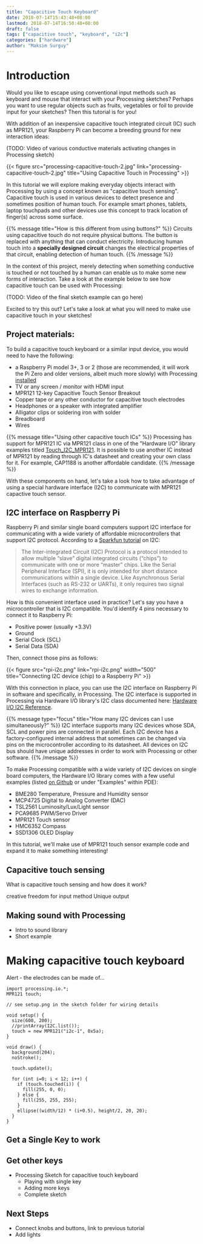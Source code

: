 ```yaml
---
title: "Capacitive Touch Keyboard"
date: 2018-07-14T15:43:48+08:00
lastmod: 2018-07-14T16:50:48+08:00
draft: false
tags: ["capacitive touch", "keyboard", "i2c"]
categories: ["hardware"]
author: "Maksim Surguy"
---
```


# Introduction

Would you like to escape using conventional input methods such as keyboard and mouse that interact with your Processing sketches? Perhaps you want to use regular objects such as fruits, vegetables or foil to provide input for your sketches? Then this tutorial is for you! 

With addition of an inexpensive capacitive touch integrated circuit (IC) such as MPR121, your Raspberry Pi can become a breeding ground for new interaction ideas:

(TODO: Video of various conductive materials activating changes in Processing sketch)

{{< figure src="processing-capacitive-touch-2.jpg" link="processing-capacitive-touch-2.jpg" title="Using Capacitive Touch in Processing" >}} 

In this tutorial we will explore making everyday objects interact with Processing by using a concept known as "capacitive touch sensing". Capacitive touch is used in various devices to detect presence and sometimes position of human touch. For example smart phones, tablets, laptop touchpads and other devices use this concept to track location of finger(s) across some surface.

{{% message title="How is this different from using buttons?" %}}
Circuits using capacitive touch do not require physical buttons. The button is replaced with anything that can conduct electricity. Introducing human touch into a **specially designed circuit** changes the electrical properties of that circuit, enabling detection of human touch. 
{{% /message %}}

In the context of this project, merely detecting when something conductive is touched or not touched by a human can enable us to make some new forms of interaction. Take a look at the example below to see how capacitive touch can be used with Processing:

(TODO: Video of the final sketch example can go here)

Excited to try this out? Let's take a look at what you will need to make use capacitive touch in your sketches!

## Project materials:

To build a capacitive touch keyboard or a similar input device, you would need to have the following:

- a Raspberry Pi model 3+, 3 or 2 (those are recommended, it will work the Pi Zero and older versions, albeit much more slowly) with Processing [installed](https://pi.processing.org/get-started/)
- TV or any screen / monitor with HDMI input
- MPR121 12-key Capacitive Touch Sensor Breakout
- Copper tape or any other conductor for capacitive touch electrodes
- Headphones or a speaker with integrated amplifier
- Alligator clips or soldering iron with solder
- Breadboard
- Wires

{{% message title="Using other capacitive touch ICs" %}}
Processing has support for MPR121 IC via MPR121 class in one of the "Hardware I/O" library examples titled [Touch_I2C_MPR121](https://github.com/processing/processing/tree/master/java/libraries/io/examples/Touch_I2C_MPR121). It is possible to use another IC instead of MPR121 by reading through IC's datasheet and creating your own class for it. For example, CAP1188 is another affordable candidate. 
{{% /message %}}

With these components on hand, let's take a look how to take advantage of using a special hardware interface (I2C) to communicate with MPR121 capactive touch sensor.

## I2C interface on Raspberry Pi

Raspberry Pi and similar single board computers support I2C interface for communicating with a wide variety of affordable microcontrollers that support I2C protocol. According to a [Sparkfun tutorial](https://learn.sparkfun.com/tutorials/i2c) on I2C: 

> The Inter-integrated Circuit (I2C) Protocol is a protocol intended to allow multiple “slave” digital integrated circuits (“chips”) to communicate with one or more “master” chips. Like the Serial Peripheral Interface (SPI), it is only intended for short distance communications within a single device. Like Asynchronous Serial Interfaces (such as RS-232 or UARTs), it only requires two signal wires to exchange information.

How is this convenient interface used in practice? Let's say you have a microcontroller that is I2C compatible. You'd identify 4 pins necessary to connect it to Raspberry Pi:

- Positive power (usually +3.3V)
- Ground
- Serial Clock (SCL)
- Serial Data (SDA)

Then, connect those pins as follows:

{{< figure src="rpi-i2c.png" link="rpi-i2c.png" width="500" title="Connecting I2C device (chip) to a Raspberry Pi" >}} 

With this connection in place, you can use the I2C interface on Raspberry Pi in software and specifically, in Processing. The I2C interface is supported in Processing via Hardware I/O library's I2C class documented here: [Hardware I/O I2C Reference](https://processing.org/reference/libraries/io/I2C.html).

{{% message type="focus" title="How many I2C devices can I use simultaneously?" %}}
I2C interface supports many I2C devices whose SDA, SCL and power pins are connected in parallel. Each I2C device has a factory-configured internal address that sometimes can be changed via pins on the microcontroller according to its datasheet. All devices on I2C bus should have unique addresses in order to work with Processing or other software.
{{% /message %}}

To make Processing compatible with a wide variety of I2C devices on single board computers, the Hardware I/O library comes with a few useful examples (listed [on Github](https://github.com/processing/processing/tree/master/java/libraries/io/examples) or under "Examples" within PDE):

- BME280 Temperature, Pressure and Humidity sensor
- MCP4725 Digital to Analog Converter (DAC)
- TSL2561 Luminosity/Lux/Light sensor
- PCA9685 PWM/Servo Driver
- MPR121 Touch sensor
- HMC6352 Compass
- SSD1306 OLED Display

In this tutorial, we'll make use of MPR121 touch sensor example code and expand it to make something interesting!

## Capacitive touch sensing

What is capacitive touch sensing and how does it work? 


creative freedom for input method Unique output
    
## Making sound with Processing
- Intro to sound library
- Short example

# Making capacitive touch keyboard
Alert - the electrodes can be made of...


```processing
import processing.io.*;
MPR121 touch;

// see setup.png in the sketch folder for wiring details

void setup() {
  size(600, 200);
  //printArray(I2C.list());
  touch = new MPR121("i2c-1", 0x5a);
}

void draw() {
  background(204);
  noStroke();

  touch.update();

  for (int i=0; i < 12; i++) {
    if (touch.touched(i)) {
      fill(255, 0, 0);
    } else {
      fill(255, 255, 255);
    }
    ellipse((width/12) * (i+0.5), height/2, 20, 20);
  }
}
```

## Get a Single Key to work

## Get other keys

- Processing Sketch for capacitive touch keyboard
     - Playing with single key
     - Adding more keys
     - Complete sketch
     
## Next Steps

- Connect knobs and buttons, link to previous tutorial
- Add lights
